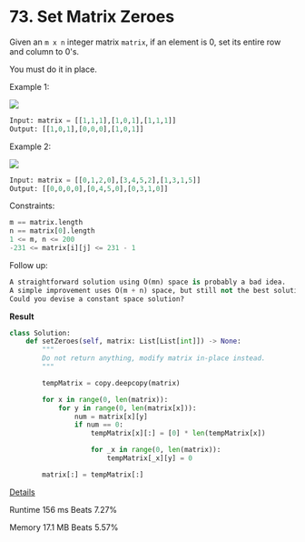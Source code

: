 # 73. Set Matrix Zeroes

Given an `m x n` integer matrix `matrix`, if an element is 0, set its entire row and column to 0's.

You must do it in place.

Example 1:

![](https://assets.leetcode.com/uploads/2020/08/17/mat1.jpg)
```python
Input: matrix = [[1,1,1],[1,0,1],[1,1,1]]
Output: [[1,0,1],[0,0,0],[1,0,1]]
```
Example 2:


![](https://assets.leetcode.com/uploads/2020/08/17/mat2.jpg)
```python
Input: matrix = [[0,1,2,0],[3,4,5,2],[1,3,1,5]]
Output: [[0,0,0,0],[0,4,5,0],[0,3,1,0]]
```
 

Constraints:

```python
m == matrix.length
n == matrix[0].length
1 <= m, n <= 200
-231 <= matrix[i][j] <= 231 - 1
```
 

Follow up:

```python
A straightforward solution using O(mn) space is probably a bad idea.
A simple improvement uses O(m + n) space, but still not the best solution.
Could you devise a constant space solution?
```

**Result**

```python
class Solution:
    def setZeroes(self, matrix: List[List[int]]) -> None:
        """
        Do not return anything, modify matrix in-place instead.
        """

        tempMatrix = copy.deepcopy(matrix)

        for x in range(0, len(matrix)):
            for y in range(0, len(matrix[x])):
                num = matrix[x][y]
                if num == 0:
                    tempMatrix[x][:] = [0] * len(tempMatrix[x])

                    for _x in range(0, len(matrix)):
                        tempMatrix[_x][y] = 0

        matrix[:] = tempMatrix[:]
```



[Details ](https://leetcode.com/problems/set-matrix-zeroes/submissions/940979637/)

Runtime
156 ms
Beats
7.27%

Memory
17.1 MB
Beats
5.57%

